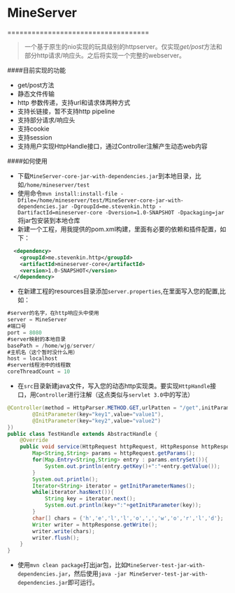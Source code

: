 # MineServer
===================================
>一个基于原生的nio实现的玩具级别的httpserver。仅实现*get/post*方法和部分http请求/响应头。之后将实现一个完整的webserver。

####目前实现的功能
* get/post方法
* 静态文件传输
* http 参数传递，支持url和请求体两种方式
* 支持长链接，暂不支持http pipeline
* 支持部分请求/响应头
* 支持cookie
* 支持session
* 支持用户实现HttpHandle接口，通过Controller注解产生动态web内容


####如何使用
* 下载`MineServer-core-jar-with-dependencies.jar`到本地目录，比如`/home/mineserver/test`
* 使用命令`mvn install:install-file -Dfile=/home/mineserver/test/MineServer-core-jar-with-dependencies.jar -DgroupId=me.stevenkin.http -DartifactId=mineserver-core -Dversion=1.0-SNAPSHOT -Dpackaging=jar`将jar包安装到本地仓库
* 新建一个工程，用我提供的pom.xml构建，里面有必要的依赖和插件配置，如下：
```xml
  <dependency>
    <groupId>me.stevenkin.http</groupId>
    <artifactId>mineserver-core</artifactId>
    <version>1.0-SNAPSHOT</version>
  </dependency>
```
* 在新建工程的resources目录添加`server.properties`,在里面写入您的配置,比如：
```java
#server的名字，在http响应头中使用
server = MineServer
#端口号
port = 8080
#server映射的本地目录
basePath = /home/wjg/server/
#主机名（这个暂时没什么用）
host = localhost
#server线程池中的线程数
coreThreadCount = 10
```
* 在`src`目录新建java文件，写入您的动态http实现类。要实现`HttpHandle`接口，用`Controller`进行注解（这点类似与`servlet 3.0`中的写法）
```java
@Controller(method = HttpParser.METHOD.GET,urlPatten = "/get",initParameters = {
        @InitParameter(key="key1",value="value1"),
        @InitParameter(key="key2",value="value2")
})
public class TestHandle extends AbstractHandle {
    @Override
    public void service(HttpRequest httpRequest, HttpResponse httpResponse) throws Exception {
        Map<String,String> params = httpRequest.getParams();
        for(Map.Entry<String,String> entry : params.entrySet()){
            System.out.println(entry.getKey()+":"+entry.getValue());
        }
        System.out.println();
        Iterator<String> iterator = getInitParameterNames();
        while(iterator.hasNext()){
            String key = iterator.next();
            System.out.println(key+":"+getInitParameter(key));
        }
        char[] chars = {'h','e','l','l','o',',','w','o','r','l','d'};
        Writer writer = httpResponse.getWrite();
        writer.write(chars);
        writer.flush();
    }
}
```
* 使用`mvn clean package`打出jar包，比如`MineServer-test-jar-with-dependencies.jar`，然后使用`java -jar MineServer-test-jar-with-dependencies.jar`即可运行。


